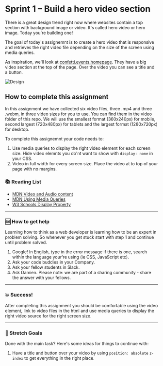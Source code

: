# Sprint 1 – Build a hero video section

There is a great design trend right now where websites contain a top section with background image or video. It's called hero video or hero image. Today you're building one!

The goal of today's assignemnt is to create a hero video that is responsive and retrieves the right video file depending on the size of the screen using media queries.

As inspiration, we'll look at [confetti.events homepage](http://confetti.events/). They have a big video section at the top of the page. Over the video you can see a title and a button.

![Design](https://github.com/Technigo/assignment-hero/blob/master/hero-video.png)

## How to complete this assignment

In this assignment we have collected six video files, three .mp4 and three .webm, in three video sizes for you to use. You can find them in the video folder of this repo. We will use the smallest format (360x240px) for mobile, second largest (720x480px) for tablets and the largest format (1280x720px) for desktop.

To complete this assignemnt your code needs to:
1. Use media queries to display the right video element for each screen size. Hide video elemnts you do'nt want to show with ``` display: none ``` in your CSS.
2. Video in full width for every screen size. Place the video at to top  of your page with no margins.

### :books: Reading List

* [MDN Video and Audio content](https://developer.mozilla.org/en-US/docs/Learn/HTML/Multimedia_and_embedding/Video_and_audio_content)
* [MDN Using Media Queries](https://developer.mozilla.org/en-US/docs/Web/CSS/Media_Queries/Using_media_queries)
* [W3 Schools Display Property](https://www.w3schools.com/css/css_display_visibility.asp)

---

### :sos: How to get help
Learning how to think as a web developer is learning how to be an expert in problem solving. So whenever you get stuck start with step 1 and continue until problem solved.

1. Google! In English, type in the error message if there is one, search within the language your're using (ie CSS, JavaScript etc).
2. Ask your code buddies in your Company.
3. Ask your fellow students in Slack.
4. Ask Damien. Please note: we are part of a sharing community - share the answer with your fellows.

---

### :boom: Success!

After completing this assignment you should be comfortable using the video element, link to video files in the html and use media queries to display the right video source for the right screen size.

---

### :runner: Stretch Goals

Done with the main task? Here's some ideas for things to continue with:

1. Have a title and button over your video by using ``` position: absolute ``` ``` z-index ``` to get everything in the right place.
